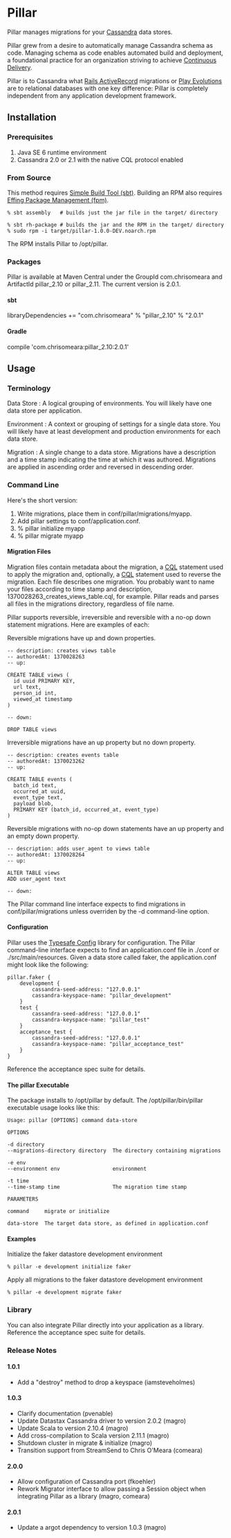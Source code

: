 # Pillar

Pillar manages migrations for your [Cassandra][cassandra] data stores.

[cassandra]:http://cassandra.apache.org

Pillar grew from a desire to automatically manage Cassandra schema as code. Managing schema as code enables automated
build and deployment, a foundational practice for an organization striving to achieve [Continuous Delivery][cd].

Pillar is to Cassandra what [Rails ActiveRecord][ar] migrations or [Play Evolutions][evolutions] are to relational
databases with one key difference: Pillar is completely independent from any application development framework.

[cd]:http://en.wikipedia.org/wiki/Continuous_delivery
[ar]:https://github.com/rails/rails/tree/master/activerecord
[evolutions]:http://www.playframework.com/documentation/2.0/Evolutions

## Installation

### Prerequisites

1. Java SE 6 runtime environment
1. Cassandra 2.0 or 2.1 with the native CQL protocol enabled

### From Source

This method requires [Simple Build Tool (sbt)][sbt].
Building an RPM also requires [Effing Package Management (fpm)][fpm].

    % sbt assembly   # builds just the jar file in the target/ directory

    % sbt rh-package # builds the jar and the RPM in the target/ directory
    % sudo rpm -i target/pillar-1.0.0-DEV.noarch.rpm

The RPM installs Pillar to /opt/pillar.

[sbt]:http://www.scala-sbt.org
[fpm]:https://github.com/jordansissel/fpm

### Packages

Pillar is available at Maven Central under the GroupId com.chrisomeara and ArtifactId pillar_2.10 or pillar_2.11. The current version is 2.0.1.

#### sbt

  libraryDependencies += "com.chrisomeara" % "pillar_2.10" % "2.0.1"

#### Gradle

  compile 'com.chrisomeara:pillar_2.10:2.0.1'

## Usage

### Terminology

Data Store
: A logical grouping of environments. You will likely have one data store per application.

Environment
: A context or grouping of settings for a single data store. You will likely have at least development and production
environments for each data store.

Migration
: A single change to a data store. Migrations have a description and a time stamp indicating the time at which it was
authored. Migrations are applied in ascending order and reversed in descending order.

### Command Line

Here's the short version:

  1. Write migrations, place them in conf/pillar/migrations/myapp.
  1. Add pillar settings to conf/application.conf.
  1. % pillar initialize myapp
  1. % pillar migrate myapp

#### Migration Files

Migration files contain metadata about the migration, a [CQL][cql] statement used to apply the migration and,
optionally, a [CQL][cql] statement used to reverse the migration. Each file describes one migration. You probably
want to name your files according to time stamp and description, 1370028263_creates_views_table.cql, for example.
Pillar reads and parses all files in the migrations directory, regardless of file name.

[cql]:http://cassandra.apache.org/doc/cql3/CQL.html

Pillar supports reversible, irreversible and reversible with a no-op down statement migrations. Here are examples of
each:

Reversible migrations have up and down properties.

    -- description: creates views table
    -- authoredAt: 1370028263
    -- up:

    CREATE TABLE views (
      id uuid PRIMARY KEY,
      url text,
      person_id int,
      viewed_at timestamp
    )

    -- down:

    DROP TABLE views

Irreversible migrations have an up property but no down property.

    -- description: creates events table
    -- authoredAt: 1370023262
    -- up:

    CREATE TABLE events (
      batch_id text,
      occurred_at uuid,
      event_type text,
      payload blob,
      PRIMARY KEY (batch_id, occurred_at, event_type)
    )

Reversible migrations with no-op down statements have an up property and an empty down property.

    -- description: adds user_agent to views table
    -- authoredAt: 1370028264
    -- up:

    ALTER TABLE views
    ADD user_agent text

    -- down:

The Pillar command line interface expects to find migrations in conf/pillar/migrations unless overriden by the
-d command-line option.

#### Configuration

Pillar uses the [Typesafe Config][typesafeconfig] library for configuration. The Pillar command-line interface expects
to find an application.conf file in ./conf or ./src/main/resources. Given a data store called faker, the
application.conf might look like the following:

    pillar.faker {
        development {
            cassandra-seed-address: "127.0.0.1"
            cassandra-keyspace-name: "pillar_development"
        }
        test {
            cassandra-seed-address: "127.0.0.1"
            cassandra-keyspace-name: "pillar_test"
        }
        acceptance_test {
            cassandra-seed-address: "127.0.0.1"
            cassandra-keyspace-name: "pillar_acceptance_test"
        }
    }

[typesafeconfig]:https://github.com/typesafehub/config

Reference the acceptance spec suite for details.

#### The pillar Executable

The package installs to /opt/pillar by default. The /opt/pillar/bin/pillar executable usage looks like this:

    Usage: pillar [OPTIONS] command data-store

    OPTIONS

    -d directory
    --migrations-directory directory  The directory containing migrations

    -e env
    --environment env                 environment

    -t time
    --time-stamp time                 The migration time stamp

    PARAMETERS

    command     migrate or initialize

    data-store  The target data store, as defined in application.conf

#### Examples

Initialize the faker datastore development environment

    % pillar -e development initialize faker

Apply all migrations to the faker datastore development environment

    % pillar -e development migrate faker

### Library

You can also integrate Pillar directly into your application as a library.
Reference the acceptance spec suite for details.

### Release Notes

#### 1.0.1

* Add a "destroy" method to drop a keyspace (iamsteveholmes)

#### 1.0.3

* Clarify documentation (pvenable)
* Update Datastax Cassandra driver to version 2.0.2 (magro)
* Update Scala to version 2.10.4 (magro)
* Add cross-compilation to Scala version 2.11.1 (magro)
* Shutdown cluster in migrate & initialize (magro)
* Transition support from StreamSend to Chris O'Meara (comeara)

#### 2.0.0

* Allow configuration of Cassandra port (fkoehler)
* Rework Migrator interface to allow passing a Session object when integrating Pillar as a library (magro, comeara)

#### 2.0.1

* Update a argot dependency to version 1.0.3 (magro)

